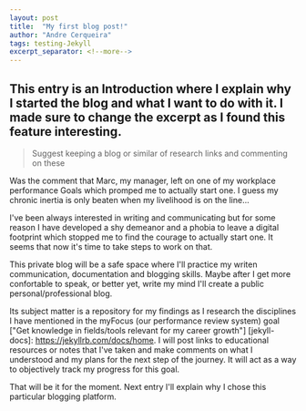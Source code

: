 ```yaml
---
layout: post
title:  "My first blog post!"
author: "Andre Cerqueira"
tags: testing-Jekyll
excerpt_separator: <!--more-->
---
```


This entry is an Introduction where I explain why I started the blog and what I want to do with it. I made sure to change the excerpt as I found this feature interesting.<!--more-->
---

> Suggest keeping a blog or similar of research links and commenting on these

Was the comment that Marc, my manager, left on one of my workplace performance Goals which promped me to actually start one. I guess my chronic inertia is only beaten when my livelihood is on the line...

I've been always interested in writing and communicating but for some reason I have developed a shy demeanor and a phobia to leave a digital footprint which stopped me to find the courage to actually start one. It seems that now it's time to take steps to work on that.

This private blog will be a safe space where I'll practice my writen communication, documentation and blogging skills. Maybe after I get more confortable to speak, or better yet, write my mind I'll create a public personal/professional blog.  

Its subject matter is a repository for my findings as I research the disciplines I have mentioned in the myFocus (our performance review system) goal ["Get knowledge in fields/tools relevant for my career growth"] [jekyll-docs]: https://jekyllrb.com/docs/home. I will post links to educational resources or notes that I've taken and make comments on what I understood and my plans for the next step of the journey. It will act as a way to objectively track my progress for this goal. 

That will be it for the moment. Next entry I'll explain why I chose this particular blogging platform.

[goal]: https://focusrite.latticehq.com/goals/ff59f864-37f7-48e6-98c1-afe3b4ced73f


